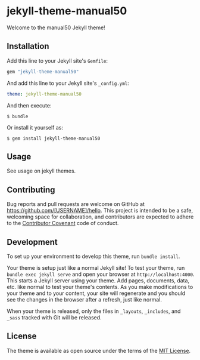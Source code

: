 # jekyll-theme-manual50

Welcome to the manual50 Jekyll theme!

## Installation

Add this line to your Jekyll site's `Gemfile`:

```ruby
gem "jekyll-theme-manual50"
```

And add this line to your Jekyll site's `_config.yml`:

```yaml
theme: jekyll-theme-manual50
```

And then execute:

    $ bundle

Or install it yourself as:

    $ gem install jekyll-theme-manual50

## Usage

See usage on jekyll themes. 

## Contributing

Bug reports and pull requests are welcome on GitHub at https://github.com/[USERNAME]/hello. This project is intended to be a safe, welcoming space for collaboration, and contributors are expected to adhere to the [Contributor Covenant](http://contributor-covenant.org) code of conduct.

## Development

To set up your environment to develop this theme, run `bundle install`.

Your theme is setup just like a normal Jekyll site! To test your theme, run `bundle exec jekyll serve` and open your browser at `http://localhost:4000`. This starts a Jekyll server using your theme. Add pages, documents, data, etc. like normal to test your theme's contents. As you make modifications to your theme and to your content, your site will regenerate and you should see the changes in the browser after a refresh, just like normal.

When your theme is released, only the files in `_layouts`, `_includes`, and `_sass` tracked with Git will be released.

## License

The theme is available as open source under the terms of the [MIT License](https://opensource.org/licenses/MIT).
